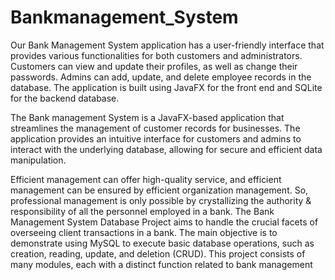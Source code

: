 # Bankmanagement_System

Our Bank Management System application has a user-friendly interface that provides various functionalities for both customers and administrators. Customers can view and update their profiles, as well as change their passwords. Admins can add, update, and delete employee records in the database. The application is built using JavaFX for the front end and SQLite for the backend database.

The Bank management System is a JavaFX-based application that streamlines the management of customer records for businesses. The application provides an intuitive interface for customers and admins to interact with the underlying database, allowing for secure and efficient data manipulation.

Efficient management can offer high-quality service, and efficient management can be ensured by efficient organization management. So, professional management is only possible by crystallizing the authority & responsibility of all the personnel employed in a bank.
The Bank Management System Database Project aims to handle the crucial facets of overseeing client transactions in a bank. The main objective is to demonstrate using MySQL to execute basic database operations, such as creation, reading, update, and deletion (CRUD). This project consists of many modules, each with a distinct function related to bank management


